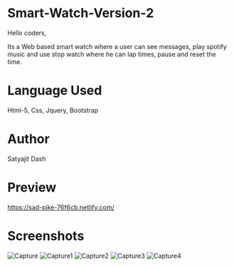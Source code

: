 # Smart-Watch-Version-2
Hello coders,

Its a Web based smart watch where a user can see messages, play spotify music and use stop watch where he can lap times, pause and reset the time.

# Language Used

Html-5, Css, Jquery, Bootstrap

# Author
Satyajit Dash

# Preview
https://sad-pike-76f6cb.netlify.com/

# Screenshots
![Capture](https://user-images.githubusercontent.com/32846765/69655848-71993f80-109d-11ea-9a5f-47060792206e.PNG)
![Capture1](https://user-images.githubusercontent.com/32846765/69655887-81188880-109d-11ea-9bfb-f7dfada5a441.PNG)
![Capture2](https://user-images.githubusercontent.com/32846765/69656083-ebc9c400-109d-11ea-949a-236b23ed9156.PNG)
![Capture3](https://user-images.githubusercontent.com/32846765/69655941-a0afb100-109d-11ea-84ba-c5255cc75868.PNG)
![Capture4](https://user-images.githubusercontent.com/32846765/69655980-b02efa00-109d-11ea-85e3-34acede22660.PNG)





